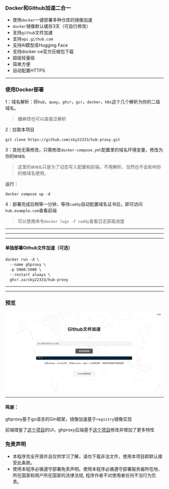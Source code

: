 ### Docker和Github加速二合一

- 使用`docker`一键部署多种仓库的镜像加速
- `docker`镜像默认缓存3天（可自行修改）
- 支持`github`文件加速
- 支持`api.github.com`
- 支持Al模型库Hugging Face
- 支持docker-ce官方压缩包下载
- 超级轻量级
- 简单方便
- 自动配置HTTPS

---

### 使用Docker部署

1：域名解析：将`hub`，`quay`，`ghcr`，`gcr`，`docker`，`k8s`这个几个解析为你的二级域名。

> 嫌麻烦也可以直接泛解析


2：拉取本项目
```
git clone https://github.com/sky22333/hub-proxy.git
```


3：其他无需修改，只需修改`docker-compose.yml`配置里的域名环境变量，修改为你的`根域名`

> 这里的`根域名`只是为了动态写入配置和前端，不用解析，当然也不会影响你的根域名使用。

运行：
```
docker compose up -d
```

4：部署完成后稍等一分钟，等待`caddy`自动配置域名证书后，即可访问`hub.example.com`查看前端

> 可以使用命令`docker logs -f caddy`查看日志获取进度



---
---
---

#### 单独部署Github文件加速（可选）
```
docker run -d \
  --name ghproxy \
  -p 5000:5000 \
  --restart always \
  ghcr.io/sky22333/hub-proxy
```

---
---

### 预览

![预览](./.github/workflows/gh.jpg)


---

#### 鸣谢：

ghproxy基于go语言的Gin框架，镜像加速基于`registry`镜像实现

前端借鉴了[这个项目](https://github.com/WJQSERVER-STUDIO/ghproxy)的UI，ghproxy后端基于[这个项目](https://github.com/moeyy01/gh-proxy-go)修改并增加了更多特性



### 免责声明

* 本程序完全开源并且仅供学习了解，请勿下载非法文件，使用本项目即默认接受此条款。
* 使用本程序必循遵守部署免责声明。使用本程序必循遵守部署服务器所在地、所在国家和用户所在国家的法律法规, 程序作者不对使用者任何不当行为负责。
